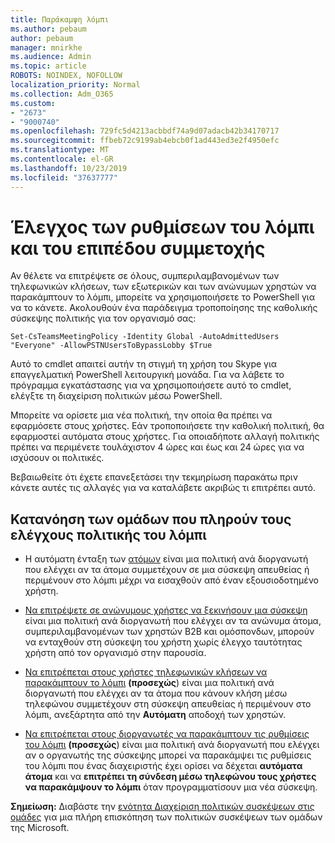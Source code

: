 ```yaml
---
title: Παράκαμψη λόμπι
ms.author: pebaum
author: pebaum
manager: mnirkhe
ms.audience: Admin
ms.topic: article
ROBOTS: NOINDEX, NOFOLLOW
localization_priority: Normal
ms.collection: Adm_O365
ms.custom:
- "2673"
- "9000740"
ms.openlocfilehash: 729fc5d4213acbbdf74a9d07adacb42b34170717
ms.sourcegitcommit: ffbeb72c9199ab4ebcb0f1ad443ed3e2f4950efc
ms.translationtype: MT
ms.contentlocale: el-GR
ms.lasthandoff: 10/23/2019
ms.locfileid: "37637777"
---
```

# <a name="control-lobby-settings-and-level-of-participation"></a>Έλεγχος των ρυθμίσεων του λόμπι και του επιπέδου συμμετοχής

Αν θέλετε να επιτρέψετε σε όλους, συμπεριλαμβανομένων των τηλεφωνικών κλήσεων, των εξωτερικών και των ανώνυμων χρηστών να παρακάμπτουν το λόμπι, μπορείτε να χρησιμοποιήσετε το PowerShell για να το κάνετε. Ακολουθούν ένα παράδειγμα τροποποίησης της καθολικής σύσκεψης πολιτικής για τον οργανισμό σας:

`Set-CsTeamsMeetingPolicy -Identity Global -AutoAdmittedUsers "Everyone" -AllowPSTNUsersToBypassLobby $True`

Αυτό το cmdlet απαιτεί αυτήν τη στιγμή τη χρήση του Skype για επαγγελματική PowerShell λειτουργική μονάδα. Για να λάβετε το πρόγραμμα εγκατάστασης για να χρησιμοποιήσετε αυτό το cmdlet, ελέγξτε τη διαχείριση πολιτικών μέσω PowerShell.

Μπορείτε να ορίσετε μια νέα πολιτική, την οποία θα πρέπει να εφαρμόσετε στους χρήστες. Εάν τροποποιήσετε την καθολική πολιτική, θα εφαρμοστεί αυτόματα στους χρήστες. Για οποιαδήποτε αλλαγή πολιτικής πρέπει να περιμένετε τουλάχιστον 4 ώρες και έως και 24 ώρες για να ισχύσουν οι πολιτικές.

Βεβαιωθείτε ότι έχετε επανεξετάσει την τεκμηρίωση παρακάτω πριν κάνετε αυτές τις αλλαγές για να καταλάβετε ακριβώς τι επιτρέπει αυτό.

## <a name="understanding-teams-meeting-lobby-policy-controls"></a>Κατανόηση των ομάδων που πληρούν τους ελέγχους πολιτικής του λόμπι

- Η αυτόματη ένταξη των [ατόμων](https://docs.microsoft.com/microsoftteams/meeting-policies-in-teams#automatically-admit-people) είναι μια πολιτική ανά διοργανωτή που ελέγχει αν τα άτομα συμμετέχουν σε μια σύσκεψη απευθείας ή περιμένουν στο λόμπι μέχρι να εισαχθούν από έναν εξουσιοδοτημένο χρήστη.

- [Να επιτρέψετε σε ανώνυμους χρήστες να ξεκινήσουν μια σύσκεψη](https://docs.microsoft.com/microsoftteams/meeting-policies-in-teams#allow-anonymous-people-to-start-a-meeting) είναι μια πολιτική ανά διοργανωτή που ελέγχει αν τα ανώνυμα άτομα, συμπεριλαμβανομένων των χρηστών Β2Β και ομόσπονδων, μπορούν να ενταχθούν στη σύσκεψη του χρήστη χωρίς έλεγχο ταυτότητας χρήστη από τον οργανισμό στην παρουσία.

- [Να επιτρέπεται στους χρήστες τηλεφωνικών κλήσεων να παρακάμπτουν το λόμπι](https://docs.microsoft.com/en-us/microsoftteams/meeting-policies-in-teams#allow-dial-in-users-to-bypass-the-lobby-coming-soon) **(προσεχώς**) είναι μια πολιτική ανά διοργανωτή που ελέγχει αν τα άτομα που κάνουν κλήση μέσω τηλεφώνου συμμετέχουν στη σύσκεψη απευθείας ή περιμένουν στο λόμπι, ανεξάρτητα από την **Αυτόματη** αποδοχή των χρηστών.

- [Να επιτρέπεται στους διοργανωτές να παρακάμπτουν τις ρυθμίσεις του λόμπι](https://docs.microsoft.com/microsoftteams/meeting-policies-in-teams#allow-organizers-to-override-lobby-settings-coming-soon) **(προσεχώς**) είναι μια πολιτική ανά διοργανωτή που ελέγχει αν ο οργανωτής της σύσκεψης μπορεί να παρακάμψει τις ρυθμίσεις του λόμπι που ένας διαχειριστής έχει ορίσει να δέχεται **αυτόματα άτομα** και να **επιτρέπει τη σύνδεση μέσω τηλεφώνου τους χρήστες να παρακάμψουν το λόμπι** όταν προγραμματίσουν μια νέα σύσκεψη.

**Σημείωση:** Διαβάστε την [ενότητα Διαχείριση πολιτικών συσκέψεων στις ομάδες](https://docs.microsoft.com/en-us/microsoftteams/meeting-policies-in-teams) για μια πλήρη επισκόπηση των πολιτικών συσκέψεων των ομάδων της Microsoft.
